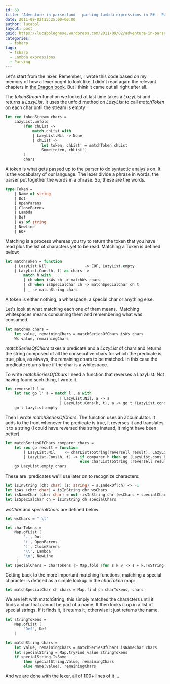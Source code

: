 ```yaml
---
id: 69
title: 'Adventure in parserland – parsing lambda expressions in F# – Part III'
date: 2011-09-02T15:25:00+00:00
author: lucabol
layout: post
guid: https://lucabolognese.wordpress.com/2011/09/02/adventure-in-parserland-parsing-lambda-expressions-in-f-part-iii/
categories:
  - fsharp
tags:
  - fsharp
  - Lambda expressions
  - Parsing
---
```

Let's start from the lexer. Remember, I wrote this code based on my memory of how a lexer ought to look like. I didn't read again the relevant chapters in [the Dragon book](http://en.wikipedia.org/wiki/Principles_of_Compiler_Design). But I think it came out all right after all.

The _tokenStream_ function we looked at last time takes a _LazyList<char>_ and returns a _LazyList<Token>_. It uses the unfold method on _LazyList_ to call _matchToken_ on each char until the stream is empty.

```fsharp
let rec tokenStream chars =
    LazyList.unfold
        (fun chList ->
            match chList with
            | LazyList.Nil -> None
            | chList ->
                let token, chList' = matchToken chList
                Some(token, chList')
        )
        chars 
```

A token is what gets passed up to the parser to do syntactic analysis on. It is the vocabulary of our language. The lexer divide a phrase in words, the parser put together the words in a phrase. So, these are the words.

```fsharp
type Token =
    | Name of string
    | Dot
    | OpenParens
    | CloseParens
    | Lambda
    | Def
    | Ws of string
    | NewLine
    | EOF
```

Matching is a process whereas you try to return the token that you have read plus the list of characters yet to be read. Matching a Token is defined below:

```fsharp
let matchToken = function
    | LazyList.Nil                 -> EOF, LazyList.empty
    | LazyList.Cons(h, t) as chars ->
        match h with
        | ch when isWs ch -> matchWs chars
        | ch when isSpecialChar ch -> matchSpecialChar ch t
        | _ -> matchString chars
```

A token is either nothing, a whitespace, a special char or anything else.

Let's look at what matching each one of them means.&#160; Matching whitespaces means consuming them and remembering what was consumed.

```fsharp
let matchWs chars =
    let value, remainingChars = matchSeriesOfChars isWs chars
    Ws value, remainingChars
```

_matchSeriesOfChars_ takes a predicate and a _LazyList_ of chars and returns the string composed of all the consecutive chars for which the predicate is true, plus, as always, the remaining chars to be matched. In this case the predicate returns true if the char is a whitespace.

To write _matchSeriesOfChars_ I need a function that reverses a LazyList. Not having found such thing, I wrote it.

```fsharp
let reversell l =
    let rec go l' a = match l', a with
                        | LazyList.Nil, a -> a
                        | LazyList.Cons(h, t), a -> go t (LazyList.cons h a)
    go l LazyList.empty
```

Then I wrote _matchSeriesOfChars_. The function uses an accumulator. It adds to the front whenever the predicate is true, it reverses it and translates it to a string (I could have reversed the string instead, it might have been better).

```fsharp
let matchSeriesOfChars comparer chars =
    let rec go result = function
        | LazyList.Nil    -> charListToString(reversell result), LazyList.empty
        | LazyList.Cons(h, t) -> if comparer h then go (LazyList.cons h result) t
                                 else charListToString (reversell result), LazyList.cons h t
    go LazyList.empty chars
```

These are&#160; predicates we'll use later on to recognize characters:

```fsharp
let isInString (ch: char) (s: string) = s.IndexOf(ch) <> -1
let isWs (chr: char) = isInString chr wsChars
let isNameChar (chr: char) = not (isInString chr (wsChars + specialChars))
let isSpecialChar ch = isInString ch specialChars
```

_wsChar_ and _specialChars_ are defined below:

```fsharp
let wsChars = " \t"
```

```fsharp
let charTokens =
    Map.ofList [
        '.', Dot
        '(', OpenParens
        ')', CloseParens
        '\\', Lambda
        '\n', NewLine
     ]
let specialChars = charTokens |> Map.fold (fun s k v -> s + k.ToString()) ""
```

Getting back to the more important matching functions, matching a special character is defined as a simple lookup in the _charToken_ map:

```fsharp
let matchSpecialChar ch chars = Map.find ch charTokens, chars
```

We are left with matchString, this simply matches the characters until it finds a char that cannot be part of a name. It then looks it up in a list of special strings. If it finds it, it returns it, otherwise it just returns the name.

```fsharp
let stringTokens =
    Map.ofList [
        "Def", Def
    ]
```

```fsharp
let matchString chars =
    let value, remainingChars = matchSeriesOfChars isNameChar chars
    let specialString = Map.tryFind value stringTokens
    if specialString.IsSome
        then specialString.Value, remainingChars
        else Name(value), remainingChars
```

And we are done with the lexer, all of 100+ lines of it …
